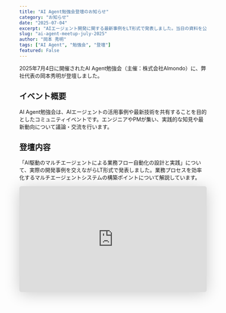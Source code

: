 ```yaml
---
title: "AI Agent勉強会登壇のお知らせ"
category: "お知らせ"
date: "2025-07-04"
excerpt: "AIエージェント開発に関する最新事例をLT形式で発表しました。当日の資料を公開しています。"
slug: "ai-agent-meetup-july-2025"
author: "岡本 秀明"
tags: ["AI Agent", "勉強会", "登壇"]
featured: False
---
```


2025年7月4日に開催されたAI Agent勉強会（主催：株式会社Almondo）に、弊社代表の岡本秀明が登壇しました。

## イベント概要

AI Agent勉強会は、AIエージェントの活用事例や最新技術を共有することを目的としたコミュニティイベントです。エンジニアやPMが集い、実践的な知見や最新動向について議論・交流を行います。

## 登壇内容

「AI駆動のマルチエージェントによる業務フロー自動化の設計と実践」について、実際の開発事例を交えながらLT形式で発表しました。業務プロセスを効率化するマルチエージェントシステムの構築ポイントについて解説しています。

<iframe class="speakerdeck-iframe" frameborder="0" src="https://speakerdeck.com/player/4ee15f923b4c4d2085f112b709bd330a" title="AI駆動のマルチエージェントによる業務フロー自動化の設計と実践" allowfullscreen="true" style="border: 0px; background: padding-box padding-box rgba(0, 0, 0, 0.1); margin: 0px; padding: 0px; border-radius: 6px; box-shadow: rgba(0, 0, 0, 0.2) 0px 5px 40px; width: 100%; height: auto; aspect-ratio: 560 / 315;" data-ratio="1.7777777777777777"></iframe>